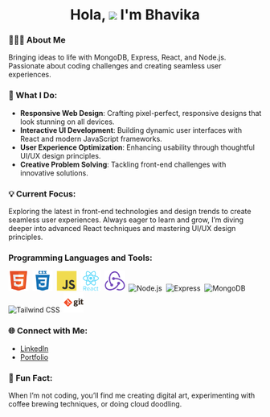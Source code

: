 
  <h1 align="center"> Hola, <img src="https://media.giphy.com/media/hvRJCLFzcasrR4ia7z/giphy.gif" width="30px"/> I'm Bhavika</h1>

  ### 🙋🏻‍♀️ About Me
  <p align="left">Bringing ideas to life with MongoDB, Express, React, and Node.js. Passionate about coding challenges and creating seamless user experiences.</p>

  ### 🚀 What I Do:
  - **Responsive Web Design**: Crafting pixel-perfect, responsive designs that look stunning on all devices.
  - **Interactive UI Development**: Building dynamic user interfaces with React and modern JavaScript frameworks.
  - **User Experience Optimization**: Enhancing usability through thoughtful UI/UX design principles.
  - **Creative Problem Solving**: Tackling front-end challenges with innovative solutions.

  ### 💡 Current Focus:
  Exploring the latest in front-end technologies and design trends to create seamless user experiences. Always eager to learn and grow, I’m diving deeper into advanced React techniques and mastering UI/UX design 
  principles.

  ### Programming Languages and Tools:
  <div>
    <img src="https://github.com/devicons/devicon/blob/master/icons/html5/html5-original.svg" title="HTML5" alt="HTML" width="40" height="40"/>&nbsp;
    <img src="https://github.com/devicons/devicon/blob/master/icons/css3/css3-plain-wordmark.svg" title="CSS3" alt="CSS" width="40" height="40"/>&nbsp;
    <img src="https://github.com/devicons/devicon/blob/master/icons/javascript/javascript-original.svg" title="JavaScript" alt="JavaScript" width="40" height="40"/>&nbsp;
    <img src="https://github.com/devicons/devicon/blob/master/icons/react/react-original-wordmark.svg" title="React" alt="React" width="40" height="40"/>&nbsp;
    <img src="https://github.com/devicons/devicon/blob/master/icons/redux/redux-original.svg" title="Redux" alt="Redux" width="40" height="40"/>&nbsp;
    <img src="https://cdn.jsdelivr.net/gh/devicons/devicon@latest/icons/nodejs/nodejs-plain-wordmark.svg" title="Node.js" alt="Node.js" width="40" height="40"/>&nbsp;
    <img src="https://cdn.jsdelivr.net/gh/devicons/devicon@latest/icons/express/express-original.svg" title="Express" alt="Express" width="40" height="40"/>&nbsp;
    <img src="https://cdn.jsdelivr.net/gh/devicons/devicon@latest/icons/mongodb/mongodb-original-wordmark.svg" title="MongoDB" alt="MongoDB" width="40" height="40"/>&nbsp;
    <img src="https://cdn.jsdelivr.net/gh/devicons/devicon@latest/icons/tailwindcss/tailwindcss-original-wordmark.svg" title="Tailwind CSS" alt="Tailwind CSS" width="40" height="40"/>&nbsp;
    <img src="https://github.com/devicons/devicon/blob/master/icons/git/git-original-wordmark.svg" title="Git" alt="Git" width="40" height="40"/>
  </div>

  ### 🌐 Connect with Me:
  - [LinkedIn](https://www.linkedin.com/in/your-linkedin-profile)
  - [Portfolio](https://your-portfolio.com)

  ### 🌱 Fun Fact:
  When I’m not coding, you’ll find me creating digital art, experimenting with coffee brewing techniques, or doing cloud doodling.

